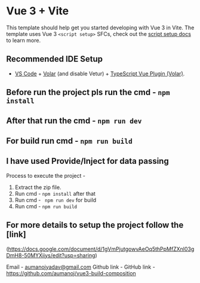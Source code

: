 # Vue 3 + Vite

This template should help get you started developing with Vue 3 in Vite. The template uses Vue 3 `<script setup>` SFCs, check out the [script setup docs](https://v3.vuejs.org/api/sfc-script-setup.html#sfc-script-setup) to learn more.

## Recommended IDE Setup

- [VS Code](https://code.visualstudio.com/) + [Volar](https://marketplace.visualstudio.com/items?itemName=Vue.volar) (and disable Vetur) + [TypeScript Vue Plugin (Volar)](https://marketplace.visualstudio.com/items?itemName=Vue.vscode-typescript-vue-plugin).

## Before run the project pls run the cmd - `npm install`

## After that run the cmd - `npm run dev`

## For build run cmd - `npm run build`


## I have used Provide/Inject for data passing

Process to execute the project -
1. Extract the zip file.
2. Run cmd - `npm install` after that 
3. Run cmd  - ` npm run dev` for build
4. Run cmd - `npm run build`


## For more details to setup the project follow the [link]
(https://docs.google.com/document/d/1gVmPjutgowvAeOq5thPpMfZXnl03gDmH8-50MYXiiys/edit?usp=sharing)




Email - aumanojyadav@gmail.com
Github link - GitHub link - https://github.com/aumanoj/vue3-build-composition